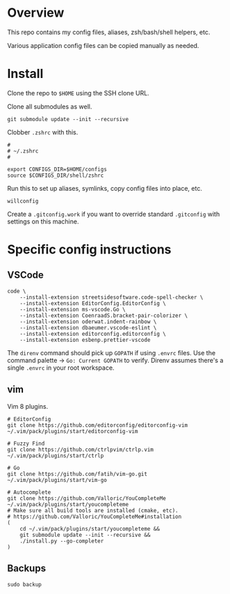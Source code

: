 # Overview

This repo contains my config files, aliases, zsh/bash/shell helpers, etc.

Various application config files can be copied manually as needed.

# Install

Clone the repo to `$HOME` using the SSH clone URL.

Clone all submodules as well.

```
git submodule update --init --recursive
```

Clobber `.zshrc` with this.

```
#
# ~/.zshrc
#

export CONFIGS_DIR=$HOME/configs
source $CONFIGS_DIR/shell/zshrc
```

Run this to set up aliases, symlinks, copy config files into place, etc.

```
willconfig
```

Create a `.gitconfig.work` if you want to override standard `.gitconfig` with settings on this machine.

# Specific config instructions

## VSCode

```
code \
	--install-extension streetsidesoftware.code-spell-checker \
	--install-extension EditorConfig.EditorConfig \
	--install-extension ms-vscode.Go \
	--install-extension CoenraadS.bracket-pair-colorizer \
	--install-extension oderwat.indent-rainbow \
	--install-extension dbaeumer.vscode-eslint \
	--install-extension editorconfig.editorconfig \
	--install-extension esbenp.prettier-vscode
```

The `direnv` command should pick up `GOPATH` if using `.envrc` files. Use the command palette -> `Go: Current GOPATH` to verify. Direnv assumes there's a single `.envrc` in your root workspace.

## vim

Vim 8 plugins.

```
# EditorConfig
git clone https://github.com/editorconfig/editorconfig-vim ~/.vim/pack/plugins/start/editorconfig-vim

# Fuzzy Find
git clone https://github.com/ctrlpvim/ctrlp.vim ~/.vim/pack/plugins/start/ctrlp

# Go
git clone https://github.com/fatih/vim-go.git ~/.vim/pack/plugins/start/vim-go

# Autocomplete
git clone https://github.com/Valloric/YouCompleteMe ~/.vim/pack/plugins/start/youcompleteme
# Make sure all build tools are installed (cmake, etc).
# https://github.com/Valloric/YouCompleteMe#installation
(
	cd ~/.vim/pack/plugins/start/youcompleteme &&
	git submodule update --init --recursive &&
	./install.py --go-completer
)
```

## Backups

```
sudo backup
```

